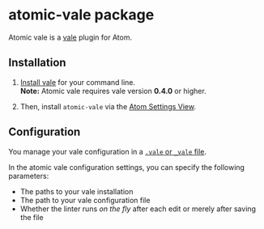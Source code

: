 # atomic-vale package
Atomic vale is a [vale](https://github.com/ValeLint/vale) plugin for Atom.

## Installation
1. [Install vale](https://github.com/ValeLint/vale#installation) for your
command line.  
 **Note:** Atomic vale requires vale version **0.4.0** or higher.

2. Then, install `atomic-vale` via the
[Atom Settings View](http://flight-manual.atom.io/using-atom/sections/atom-packages/).

## Configuration
You manage your vale configuration in a
[`.vale` or `_vale` file](https://github.com/ValeLint/vale#vale-your-style-our-editor).

In the atomic vale configuration settings, you can specify the following
parameters:
* The paths to your vale installation
* The path to your vale configuration file
* Whether the linter runs *on the fly* after each edit or merely after saving
  the file
